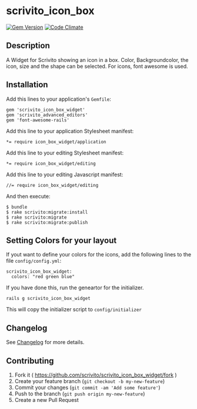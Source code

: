 # scrivito_icon_box

[![Gem Version](https://badge.fury.io/rb/scrivito_icon_box_widget.svg)](http://badge.fury.io/rb/scrivito_icon_box_widget)
[![Code Climate](https://codeclimate.com/github/Scrivito/scrivito_icon_box_widget/badges/gpa.svg)](https://codeclimate.com/github/Scrivito/scrivito_icon_box_widget)

## Description

A Widget for Scrivito showing an icon in a box. Color, Backgroundcolor, the icon, size and the shape can be selected. For icons, font awesome is used.

## Installation

Add this lines to your application's `Gemfile`:

    gem 'scrivito_icon_box_widget'
    gem 'scrivito_advanced_editors'
    gem 'font-awesome-rails'

Add this line to your application Stylesheet manifest:

    *= require icon_box_widget/application

Add this line to your editing Stylesheet manifest:

    *= require icon_box_widget/editing

Add this line to your editing Javascript manifest:

    //= require icon_box_widget/editing

And then execute:

    $ bundle
    $ rake scrivito:migrate:install
    $ rake scrivito:migrate
    $ rake scrivito:migrate:publish

## Setting Colors for your layout

If yout want to define your colors for the icons, add the following lines to the file `config/config.yml`:

    scrivito_icon_box_widget:
      colors: "red green blue"

If you have done this, run the geneartor for the initializer.

    rails g scrivito_icon_box_widget

This will copy the initializer script to `config/initializer`

## Changelog

See [Changelog](https://github.com/scrivito/scrivito_icon_box_widget/blob/master/CHANGELOG.md) for more details.

## Contributing

1. Fork it ( https://github.com/scrivito/scrivito_icon_box_widget/fork )
2. Create your feature branch (`git checkout -b my-new-feature`)
3. Commit your changes (`git commit -am 'Add some feature'`)
4. Push to the branch (`git push origin my-new-feature`)
5. Create a new Pull Request